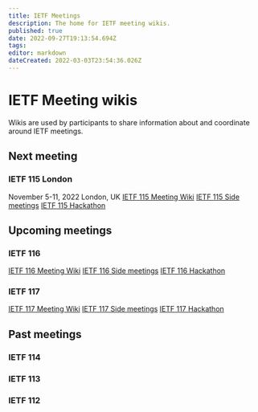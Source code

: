 ```yaml
---
title: IETF Meetings
description: The home for IETF meeting wikis.
published: true
date: 2022-09-27T19:13:54.694Z
tags: 
editor: markdown
dateCreated: 2022-03-03T23:54:36.026Z
---
```


# IETF Meeting wikis

Wikis are used by participants to share information about and coordinate around IETF meetings.

## Next meeting
### IETF 115 London
November 5-11, 2022 London, UK
[IETF 115 Meeting Wiki](/meeting/115)
[IETF 115 Side meetings]()
[IETF 115 Hackathon](/meeting/115/hackathon)

## Upcoming meetings
### IETF 116
[IETF 116 Meeting Wiki](/meeting/116)
[IETF 116 Side meetings]()
[IETF 116 Hackathon](/meeting/116/hackathon)

### IETF 117
[IETF 117 Meeting Wiki](/meeting/117)
[IETF 117 Side meetings]()
[IETF 117 Hackathon](/meeting/117/hackathon)

## Past meetings
### IETF 114
### IETF 113
### IETF 112